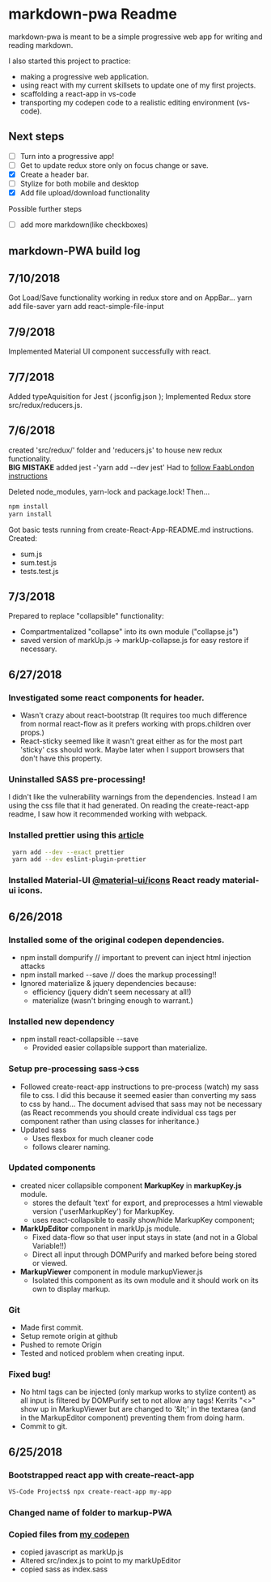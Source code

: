 # markdown-pwa Readme

markdown-pwa is meant to be a simple progressive web app for writing and reading markdown.

I also started this project to practice:

- making a progressive web application.
- using react with my current skillsets to update one of my first projects.
- scaffolding a react-app in vs-code
- transporting my codepen code to a realistic editing environment (vs-code).

## Next steps

- [ ] Turn into a progressive app!
- [ ] Get to update redux store only on focus change or save.
- [x] Create a header bar.
- [ ] Stylize for both mobile and desktop
- [x] Add file upload/download functionality

Possible further steps

- [ ] add more markdown(like checkboxes)

## markdown-PWA build log

## 7/10/2018

Got Load/Save functionality working in redux store and on AppBar...
yarn add file-saver
yarn add react-simple-file-input

## 7/9/2018

Implemented Material UI component successfully with react.

## 7/7/2018

Added typeAquisition for Jest ( jsconfig.json );
Implemented Redux store src/redux/reducers.js.

## 7/6/2018

created 'src/redux/' folder and 'reducers.js' to house new redux functionality.  
 **BIG MISTAKE** added jest -'yarn add --dev jest'
Had to [follow FaabLondon instructions](https://github.com/facebook/jest/issues/6393)

Deleted node_modules, yarn-lock and package.lock! Then...

```bash
npm install
yarn install
```

Got basic tests running from create-React-App-README.md instructions.
Created:

- sum.js
- sum.test.js
- tests.test.js

## 7/3/2018

Prepared to replace "collapsible" functionality:

- Compartmentalized "collapse" into its own module ("collapse.js")
- saved version of markUp.js -> markUp-collapse.js for easy restore if necessary.

## 6/27/2018

### Investigated some react components for header.

- Wasn't crazy about react-bootstrap (It requires too much difference from normal react-flow as it prefers working with props.children over props.)
- React-sticky seemed like it wasn't great either as for the most part 'sticky' css should work. Maybe later when I support browsers that don't have this property.

### Uninstalled SASS pre-processing!

I didn't like the vulnerability warnings from the dependencies.
Instead I am using the css file that it had generated. On reading the create-react-app readme, I saw how it recommended working with webpack.

### Installed prettier using this [article](https://medium.com/technical-credit/using-prettier-with-vs-code-and-create-react-app-67c2449b9d08)

```bash
 yarn add --dev --exact prettier
 yarn add --dev eslint-plugin-prettier
```

### Installed Material-UI [@material-ui/icons](https://www.npmjs.com/package/@material-ui/icons) React ready material-ui icons.

## 6/26/2018

### Installed some of the original codepen dependencies.

- npm install dompurify // important to prevent can inject html injection attacks
- npm install marked --save // does the markup processing!!
- Ignored materialize & jquery dependencies because:
  - efficiency (jquery didn't seem necessary at all!)
  - materialize (wasn't bringing enough to warrant.)

### Installed new dependency

- npm install react-collapsible --save
  - Provided easier collapsible support than materialize.

### Setup pre-processing sass->css

- Followed create-react-app instructions to pre-process (watch) my sass file to css. I did this because it seemed easier than converting my sass to css by hand... The document advised that sass may not be necessary (as React recommends you should create individual css tags per component rather than using classes for inheritance.)
- Updated sass
  - Uses flexbox for much cleaner code
  - follows clearer naming.

### Updated components

- created nicer collapsible component **MarkupKey** in **markupKey.js** module.
  - stores the default 'text' for export, and
    preprocesses a html viewable version ('userMarkupKey') for MarkupKey.
  - uses react-collapsible to easily show/hide MarkupKey component;
- **MarkUpEditor** component in markUp.js module.
  - Fixed data-flow so that user input stays in state (and not in a Global Variable!!)
  - Direct all input through DOMPurify and marked before being stored or viewed.
- **MarkupViewer** component in module markupViewer.js
  - Isolated this component as its own module and it should work on its own to display markup.

### **Git**

- Made first commit.
- Setup remote origin at github
- Pushed to remote Origin
- Tested and noticed problem when creating input.

### Fixed bug!

- No html tags can be injected (only markup works to stylize content) as all input is filtered by DOMPurify set to not allow any tags! Kerrits "<>" show up in MarkupViewer but are changed to '\&lt;' in the textarea (and in the MarkupEditor component) preventing them from doing harm.
- Commit to git.

## 6/25/2018

### Bootstrapped react app with create-react-app

```bash
VS-Code Projects$ npx create-react-app my-app
```

### Changed name of folder to markup-PWA

### Copied files from [my codepen](https://codepen.io/moseschild/pen/rGKgZG)

- copied javascript as markUp.js
- Altered src/index.js to point to my markUpEditor
- copied sass as index.sass
